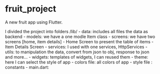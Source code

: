 # fruit_project

A new fruit app using Flutter.

I divided the project into folders 
/lib/
    - data: includes all files the data as backend
    - models: we have a one modle Item class
    - screens: we have two screens [home, item details]
        - Home Screen to present the table of items
        - Item Details Screen 
    - services: I used with one services, HttpServices
    - utils: to manipulation the data, convert from json to obj, response to json and more...
    - widgets: templates of widgets, I can reused them
    - theme: here I can select the style of app 
        - colors file: all colors of app
        - style file : constants
    - main.dart: 





